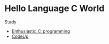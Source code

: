 # Hello Language C World

Study
* [Enthusiastic_C_programming](./Enthusiastic_C_programming)
* [CodeUp](./CodeUp)

